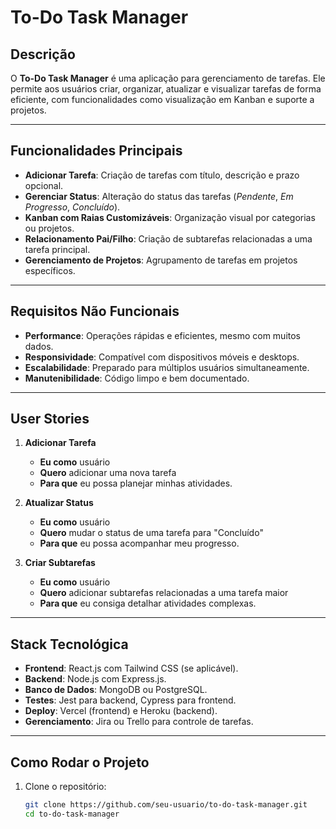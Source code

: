 # To-Do Task Manager

## Descrição
O **To-Do Task Manager** é uma aplicação para gerenciamento de tarefas. Ele permite aos usuários criar, organizar, atualizar e visualizar tarefas de forma eficiente, com funcionalidades como visualização em Kanban e suporte a projetos.

---

## Funcionalidades Principais
- **Adicionar Tarefa**: Criação de tarefas com título, descrição e prazo opcional.
- **Gerenciar Status**: Alteração do status das tarefas (*Pendente*, *Em Progresso*, *Concluído*).
- **Kanban com Raias Customizáveis**: Organização visual por categorias ou projetos.
- **Relacionamento Pai/Filho**: Criação de subtarefas relacionadas a uma tarefa principal.
- **Gerenciamento de Projetos**: Agrupamento de tarefas em projetos específicos.

---

## Requisitos Não Funcionais
- **Performance**: Operações rápidas e eficientes, mesmo com muitos dados.
- **Responsividade**: Compatível com dispositivos móveis e desktops.
- **Escalabilidade**: Preparado para múltiplos usuários simultaneamente.
- **Manutenibilidade**: Código limpo e bem documentado.

---

## User Stories
1. **Adicionar Tarefa**
   - **Eu como** usuário
   - **Quero** adicionar uma nova tarefa
   - **Para que** eu possa planejar minhas atividades.

2. **Atualizar Status**
   - **Eu como** usuário
   - **Quero** mudar o status de uma tarefa para "Concluído"
   - **Para que** eu possa acompanhar meu progresso.

3. **Criar Subtarefas**
   - **Eu como** usuário
   - **Quero** adicionar subtarefas relacionadas a uma tarefa maior
   - **Para que** eu consiga detalhar atividades complexas.

---

## Stack Tecnológica
- **Frontend**: React.js com Tailwind CSS (se aplicável).
- **Backend**: Node.js com Express.js.
- **Banco de Dados**: MongoDB ou PostgreSQL.
- **Testes**: Jest para backend, Cypress para frontend.
- **Deploy**: Vercel (frontend) e Heroku (backend).
- **Gerenciamento**: Jira ou Trello para controle de tarefas.

---

## Como Rodar o Projeto
1. Clone o repositório:
   ```bash
   git clone https://github.com/seu-usuario/to-do-task-manager.git
   cd to-do-task-manager
   

